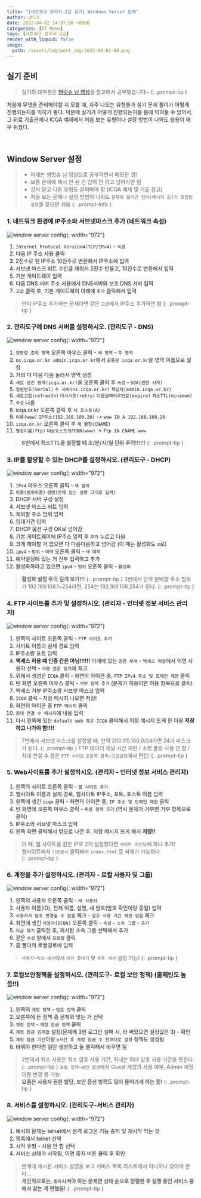 ```yaml
---
title: "[네트워크 관리사 2급 실기] Windows Server 문제"
author: gh13
date: 2022-04-02 14:37:00 +0800
categories: [IT Memo]
tags: [네트워크 관리사 2급]
render_with_liquid: false
image:
  path: /assets/img/post_img/2022-04-02-08.png
---
```


## 실기 준비

> 실기의 대부분은 [햄릿슈 님 영상](https://www.youtube.com/channel/UCLIxBOJaBju4Ap8QoGuQYbw)을 참고해서 공부했습니다~
{: .prompt-tip }

처음에 무엇을 준비해야할 지 모를 때, 자주 나오는 유형들과 실기 문제 풀이가 어떻게 진행되는지를 익히기 좋다. 덕분에 실기가 어떻게 진행되는지를 몸에 익혀둘 수 있어서, 그 뒤로 기출문제나 ICQA 예제에서 처음 보는 유형이나 설정 방법이 나와도 응용이 매우 쉬웠다.

<br/>
  
## Window Server 설정

> - 아래는 햄릿슈 님 영상으로 공부하면서 메모한 것!
> - 보통 문제에 제시 안 된 건 입력 안 하고 넘어가면 됨
> - 강의 말고 다른 유형도 살펴봐야 함 (ICQA 예제 및 기출 참고)
> - 처음 보는 문제나 설정 방법이 나와도 `문제에 들어간 단어(메시지 등)가 포함된 설정`을 찾으면 쉬움
{: .prompt-info }

### 1. 네트워크 환경에 IP주소와 서브넷마스크 추가 (네트워크 속성)  

![window server config](/assets/img/post_img/2022-04-02-01.png){: width="972"}

1. `Internet Protocol Version4(TCP/IPv4)` - `속성`  
2. 다음 IP 주소 사용 클릭  
3. 2진수로 된 IP주소 10진수로 변환해서 IP주소에 입력  
4. 서브넷 마스크 비트 수만큼 채워서 2진수 만들고, 10진수로 변환해서 입력  
5. 기본 게이트웨이 입력  
6. 다음 DNS 서버 주소 사용에서 DNS서버와 보조 DNS 서버 입력  
7. `고급` 클릭 후, 기본 게이트웨이 아래에 `추가` 클릭해서 입력  

> 만약 IP주소 추가하는 문제라면 같은 `고급`에서 IP주소 추가하면 됨
{: .prompt-tip }

### 2. 관리도구에 DNS 서버를 설정하시오. (관리도구 - DNS)

![window server config](/assets/img/post_img/2022-04-02-02.png){: width="972"}

1. `정방향 조회 영역` 오른쪽 마우스 클릭 - `새 영역` - `주 영역`  
2. `ns.icqa.or.kr admin.icqa.or.kr`에서 `공통된 icqa.or.kr`을 영역 이름으로 설정  
3. 거의 다 다음 다음 눌러서 영역 생성  
4. `새로 생긴 영역(icqa.or.kr)`을 오른쪽 클릭 후 `속성` - `SOA(권한 시작)`  
5. `일련번호(Serial)` `주 서버(ns.icqa.or.kr)` `책임자(admin.icqa.or.kr)`  
6. `새로고침(refresth)` `다시시도(retry)` `다음날짜이후만료(expire)` `최소TTL(minimum)`
7. `속성` 나옴  
8. icqa.or.kr 오른쪽 클릭 후 `새 호스트(A)`  
9. `이름(www)` `IP주소(192.168.100.20)` -> `www IN A 192.168.100.20`  
10. `icqa.or.kr` 오른쪽 클릭 후 `새 별칭(CNAME)`  
11. `별칭이름(ftp)` `대상호스트의FDDN(www)` -> `ftp IN CNAME www`  

> **6번에서 최소TTL을 설정할 때 초/분/시/일 단위 주의!!!!!!**
{: .prompt-tip }


### 3. IP를 할당할 수 있는 DHCP를 설정하시오. (관리도구 - DHCP)

![window server config](/assets/img/post_img/2022-04-02-03.png){: width="972"}

1. `IPv4` 마우스 오른쪽 클릭 - `새 범위`  
2. `이름(범위이름)` `설명(문제 있는 설명 그대로 입력)`  
3. DHCP 서버 구성 설정  
4. 서브넷 마스크 비트 입력  
5. 제외할 주소 범위 입력  
6. 임대기간 입력  
7. DHCP 옵션 구성 OK로 넘어감  
8. 기본 게이트웨이에 IP주소 입력 후 `추가` 누르고 다음  
9. 크게 해야할 거 없으면 다 다음다음하고 넘어감 (이 때는 활성화도 x로)  
10. `ipv4` - `범위` - `예약` 오른쪽 클릭 - `새 예약`  
11. 예약설정에 있는 거 전부 입력하고 추가  
12. 활성화하라고 있으면 `ipv4` - `범위` 오른쪽 클릭 - `활성화`

> **활성화 설정 주의 깊게 보기!!!**
{: .prompt-tip }
> 3번에서 만약 분배할 주소 범위가 192.168.106.1~254라면, 254는 192.168.106.254가 된다.
{: .prompt-tip }

### 4. FTP 사이트를 추가 및 설정하시오. (관리자 - 인터넷 정보 서비스 관리자)

![window server config](/assets/img/post_img/2022-04-02-04.png){: width="972"}

1. 왼쪽의 사이트 오른쪽 클릭 - `FTP 사이트 추가`  
2. 사이트 이름과 실제 경로 입력  
3. IP주소랑 포트 입력  
4. **액세스 허용 때 인증 칸은 아님!!!!!!** 아래에 있는 `권한 부여` - `액세스 허용`에서 익명 사용자 선택 - `사용 권한 읽기`에 체크  
5. 위에서 생성한 `ICQA` 클릭 - 화면의 아이콘 중, `FTP IPv4 주소 및 도메인 제한` 클릭  
6. 빈 화면 오른쪽 마우스 클릭 - `거부 항목 추가` (문제가 허용이면 허용 항목으로 클릭)  
7. 액세스 거부 IP주소랑 서브넷 마스크 입력
8. `ICQA` 클릭 - 저장 메시지 나오면 저장!  
9. 화면의 아이콘 중 `FTP 메시지` 클릭  
10. `최대 연결 수 메시지`에 내용 입력  
11. 다시 왼쪽에 있는 `default web 혹은 ICQA` 클릭해서 저장 메시지 뜨게 한 다음 **저장하고 나가야 함!!!!**  

> 7번에서 서브넷 마스크를 설정할 때, 만약 200.115.100.0/24라면 24가 마스크가 된다.
{: .prompt-tip } 
> FTP 데이터 채널 시간 제한 / 소켓 풀링 사용 안 함 / 최대 연결 수 등은 `FTP 사이트` `오른쪽 클릭`-`고급설정`에서 편집!
{: .prompt-tip }
     
### 5. Web사이트를 추가 설정하시오. (관리자 - 인터넷 정보 서비스 관리자)
1. 왼쪽의 사이트 오른쪽 클릭 - `웹 사이트 추가`  
2. 웹사이트 이름과 실제 경로, 웹사이트 IP주소, 포트, 호스트 이름 입력  
3. 왼쪽에 생긴 `icqa` 클릭 - 화면의 아이콘 중, `IP 주소 및 도메인 제한` 클릭  
4. 빈 화면에 오른쪽 마우스 클릭 - `허용 항목 추가` (역시 문제가 거부면 거부 항목으로 클릭)
5. IP주소와 서브넷 마스크 입력  
6. 왼쪽 화면 클릭해서 밖으로 나간 후, 저장 메시지 뜨게 해서 **저장!!**  

> 이 때, 웹 사이트를 같은 IP로 2개 설정했다면 `사이트 바인딩`에 하나 추가!  
> 웹사이트에서 `기본문서` 클릭해서 `index.html` 등 삭제가 가능하다.  
{: .prompt-tip }

### 6. 계정을 추가 설정하시오. (관리자 - 로컬 사용자 및 그룹)

![window server config](/assets/img/post_img/2022-04-02-05.png){: width="972"}

1. 왼쪽의 사용자 오른쪽 클릭 - `새 사용자`  
2. 사용자 이름(ID), 전체 이름, 설명, 새 암호(암호 확인이랑 동일) 입력  
3. `사용자가 암호 변경할 수 없음` 체크 - `암호 사용 기간 제한 없음` 체크  
4. 화면에 생긴 `사용자(ICQA)` 오른쪽 클릭 - `속성` - `소속 그룹` - `추가`  
5. `지금 찾기` 클릭한 후, 제시된 소속 그룹 선택해서 추가  
6. 같은 `속성` 창에서 `프로필` 클릭  
7. 홈 폴더의 로컬경로에 입력  

> `사용자`-`속성`-`세션`에서 `세션 끝내기` 및 `유후 세션` 설정 가능!
{: .prompt-tip }

### 7. 로컬보안정책을 설정하시오. (관리도구- 로컬 보안 정책) (출제빈도 높음!!)

![window server config](/assets/img/post_img/2022-04-02-06.png){: width="972"}

1. 왼쪽의 `계정 정책` - `암호 정책` 클릭  
2. 오른쪽에 뜬 정책 중 문제와 맞는 거 선택  
3. `계정 정책` - `계정 잠금 정책` 클릭  
4. `계정 잠금 임계값` 설정(문제에 3번 로그인 실패 시, 라 써있으면 설정값은 3) - 확인  
5. `계정 잠금 기간`이랑 `n시간 후 계정 잠금 수 원래대로 설정` 정책도 생성됨  
6. 바꿔야 한다면 일단 생성하고 둘 클릭해서 바꾸면 됨

> 2번에서 최소 사용은 최소 암호 사용 기간, 최대는 최대 암호 사용 기간을 뜻한다.
{: .prompt-tip }
> `로컬 정책`-`보안 옵션`에서 Guest 계정의 사용 여부, Admin 계정 이름 변경 등 가능  
> **요즘은 사용자 권한 할당, 보안 옵션 항목도 많이 들어가게 하는 듯!**
{: .prompt-tip }

### 8. 서비스를 설정하시오. (관리도구-서비스 관리자)

![window server config](/assets/img/post_img/2022-04-02-07.png){: width="972"}

1. 예시의 문제는 telnet에서 원격 로그온 기능 중지 및 재시작 막는 것  
2. 목록에서 telnet 선택  
3. 시작 유형 - 사용 안 함 선택  
4. 서비스 상태가 시작됨, 이면 중지 버튼 클릭 후 확인  

> 문제에 제시된 서비스 설명을 보고 서비스 목록 리스트에서 하나하나 찾아야 한다...  
> **개인적으로는, `중지`시켜야 하는 문제면 상태 순으로 정렬한 후 실행 중인 서비스 중에서 찾는 게 편했음!**
{: .prompt-tip }
